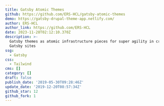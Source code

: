 ```yaml
---
title: Gatsby Atomic Themes
github: https://github.com/ERS-HCL/gatsby-atomic-themes
demo: https://gatsby-drupal-theme-app.netlify.com/
author: ERS-HCL
author_link: https://github.com/ERS-HCL
date: 2023-11-28T02:12:10.370Z
description: >-
  Gatsby themes as atomic infrastructure pieces for super agility in creating
  Gatsby sites
ssg:
  - Gatsby
css:
  - Tailwind
cms: []
category: []
draft: false
publish_date: '2019-05-30T09:28:46Z'
update_date: '2019-12-20T08:57:34Z'
github_star: 12
github_fork: 1
---
```

